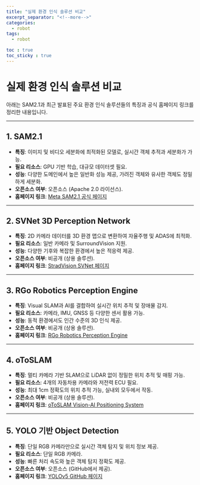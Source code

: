 ```yaml
---
title: "실제 환경 인식 솔루션 비교"
excerpt_separator: "<!--more-->"
categories:
  - robot
tags:
  - robot

toc : true
toc_sticky : true
---
```


# 실제 환경 인식 솔루션 비교

아래는 SAM2.1과 최근 발표된 주요 환경 인식 솔루션들의 특징과 공식 홈페이지 링크를 정리한 내용입니다.

---

## 1. **SAM2.1**
- **특징**: 이미지 및 비디오 세분화에 최적화된 모델로, 실시간 객체 추적과 세분화가 가능.
- **필요 리소스**: GPU 기반 학습, 대규모 데이터셋 필요.
- **성능**: 다양한 도메인에서 높은 일반화 성능 제공, 가려진 객체와 유사한 객체도 정밀하게 세분화.
- **오픈소스 여부**: 오픈소스 (Apache 2.0 라이선스).
- **홈페이지 링크**: [Meta SAM2.1 공식 페이지](https://ai.meta.com/blog/segment-anything-2/)

---

## 2. **SVNet 3D Perception Network**
- **특징**: 2D 카메라 데이터를 3D 환경 맵으로 변환하여 자율주행 및 ADAS에 최적화.
- **필요 리소스**: 일반 카메라 및 SurroundVision 지원.
- **성능**: 다양한 기후와 복잡한 환경에서 높은 적응력 제공.
- **오픈소스 여부**: 비공개 (상용 솔루션).
- **홈페이지 링크**: [StradVision SVNet 페이지](https://autotechinsight.ihsmarkit.com/main/news/proc/create-pdf?id=5279601)

---

## 3. **RGo Robotics Perception Engine**
- **특징**: Visual SLAM과 AI를 결합하여 실시간 위치 추적 및 장애물 감지.
- **필요 리소스**: 카메라, IMU, GNSS 등 다양한 센서 활용 가능.
- **성능**: 동적 환경에서도 인간 수준의 3D 인식 제공.
- **오픈소스 여부**: 비공개 (상용 솔루션).
- **홈페이지 링크**: [RGo Robotics Perception Engine](https://www.roboticstomorrow.com/article/2023/05/ai-powered-perception-engine-for-mobile-robots/20505)

---

## 4. **oToSLAM**
- **특징**: 멀티 카메라 기반 SLAM으로 LiDAR 없이 정밀한 위치 추적 및 매핑 가능.
- **필요 리소스**: 4개의 자동차용 카메라와 저전력 ECU 필요.
- **성능**: 최대 1cm 정확도의 위치 추적 가능, 실내외 모두에서 작동.
- **오픈소스 여부**: 비공개 (상용 솔루션).
- **홈페이지 링크**: [oToSLAM Vision-AI Positioning System](https://www.otobrite.com/product/otoslam-vision-ai-positioning-system)

---

## 5. **YOLO 기반 Object Detection**
- **특징**: 단일 RGB 카메라만으로 실시간 객체 탐지 및 위치 정보 제공.
- **필요 리소스**: 단일 RGB 카메라.
- **성능**: 빠른 처리 속도와 높은 객체 탐지 정확도 제공.
- **오픈소스 여부**: 오픈소스 (GitHub에서 제공).
- **홈페이지 링크**: [YOLOv5 GitHub 페이지](https://github.com/ultralytics/yolov5)

